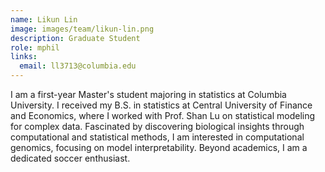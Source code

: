 ```yaml
---
name: Likun Lin
image: images/team/likun-lin.png
description: Graduate Student
role: mphil
links:
  email: ll3713@columbia.edu
---
```

 
I am a first-year Master's student majoring in statistics at Columbia University. I received my B.S.
in statistics at Central University of Finance and Economics, where I worked with Prof. Shan Lu on
statistical modeling for complex data. Fascinated by discovering biological insights through
computational and statistical methods, I am interested in computational genomics, focusing on
model interpretability. Beyond academics, I am a dedicated soccer enthusiast.
